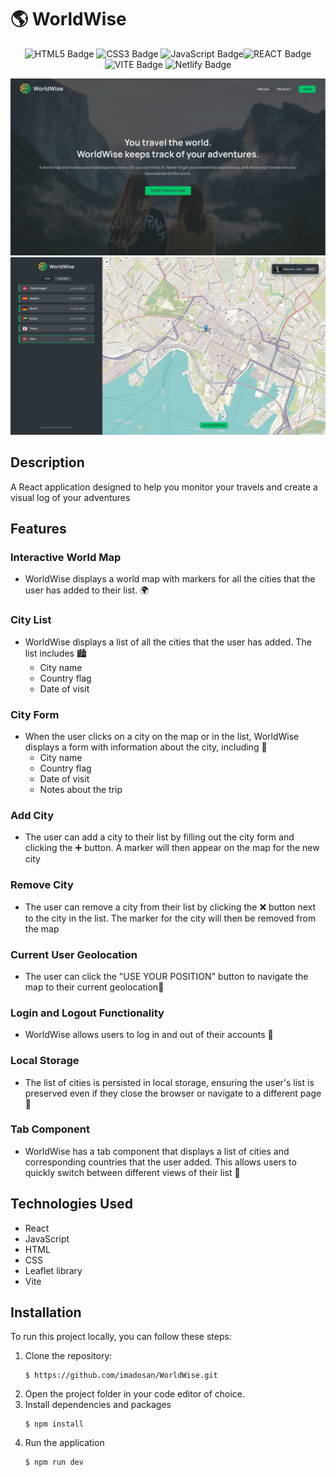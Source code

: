 # 🌎 WorldWise

<div align='center'>

![HTML5 Badge](https://img.shields.io/badge/HTML5-E34F26?style=for-the-badge&logo=html5&logoColor=white) ![CSS3 Badge](https://img.shields.io/badge/CSS3-1572B6?style=for-the-badge&logo=css3&logoColor=white) ![JavaScript Badge](https://img.shields.io/badge/JavaScript-323330?style=for-the-badge&logo=javascript&logoColor=F7DF1E)![REACT Badge](https://img.shields.io/badge/React-20232A?style=for-the-badge&logo=react&logoColor=61DAFB)![VITE Badge](https://img.shields.io/badge/Vite-B73BFE?style=for-the-badge&logo=vite&logoColor=FFD62E)
![Netlify Badge](https://img.shields.io/badge/Netlify-00C7B7?style=for-the-badge&logo=netlify&logoColor=white)

</div>

![screenshot #1](public/screenshots/screenshot1.png)
![screenshot #2](public/screenshots/screenshot2.png)

## Description

A React application designed to help you monitor your travels and create a visual log of your adventures

## Features

### Interactive World Map

- WorldWise displays a world map with markers for all the cities that the user has added to their list. 🌍

### City List

- WorldWise displays a list of all the cities that the user has added. The list includes 🏙️
  - City name
  - Country flag
  - Date of visit

### City Form

- When the user clicks on a city on the map or in the list, WorldWise displays a form with information about the city, including 📝
  - City name
  - Country flag
  - Date of visit
  - Notes about the trip

### Add City

- The user can add a city to their list by filling out the city form and clicking the ➕ button. A marker will then appear on the map for the new city

### Remove City

- The user can remove a city from their list by clicking the ❌ button next to the city in the list. The marker for the city will then be removed from the map

### Current User Geolocation

- The user can click the "USE YOUR POSITION" button to navigate the map to their current geolocation📍

### Login and Logout Functionality

- WorldWise allows users to log in and out of their accounts 🔐

### Local Storage

- The list of cities is persisted in local storage, ensuring the user's list is preserved even if they close the browser or navigate to a different page 💾

### Tab Component

- WorldWise has a tab component that displays a list of cities and corresponding countries that the user added. This allows users to quickly switch between different views of their list 📑

## Technologies Used

- React
- JavaScript
- HTML
- CSS
- Leaflet library
- Vite

## Installation

To run this project locally, you can follow these steps:

1. Clone the repository:
   ```
   $ https://github.com/imadosan/WorldWise.git
   ```
2. Open the project folder in your code editor of choice.
3. Install dependencies and packages
   ```
   $ npm install
   ```
4. Run the application
   ```
   $ npm run dev
   ```
